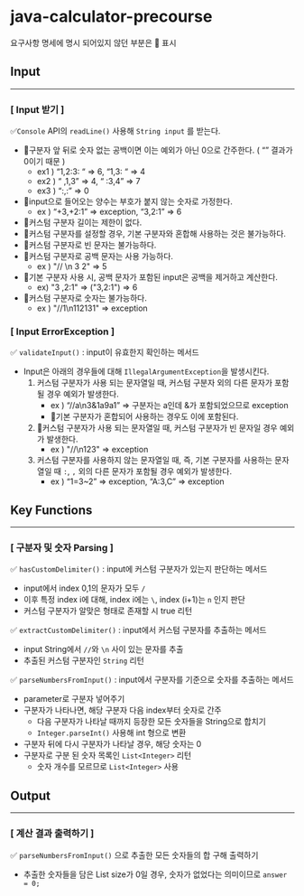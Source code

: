# java-calculator-precourse
요구사항 명세에 명시 되어있지 않던 부분은 🔺 표시

## Input

---

### [ Input 받기 ]
✅`Console` API의 `readLine()` 사용해 `String input` 를 받는다.
  - 🔺구분자 앞 뒤로 숫자 없는 공백이면 이는 예외가 아닌 0으로 간주한다. ( “” 결과가 0이기 때문 ) 
      - ex1 ) “1,2:3: “ ⇒ 6, “1,3: “ ⇒ 4
      - ex2 ) “ ,1,3” ⇒ 4, “ :3,4” ⇒ 7
      - ex3 ) “:,:” ⇒ 0
  - 🔺input으로 들어오는 양수는 부호가 붙지 않는 숫자로 가정한다.
      - ex ) “+3,+2:1” ⇒ exception, “3,2:1” ⇒ 6
  - 🔺커스텀 구분자 길이는 제한이 없다.
  - 🔺커스텀 구분자를 설정할 경우, 기본 구분자와 혼합해 사용하는 것은 불가능하다.
  - 🔺커스텀 구분자로 빈 문자는 불가능하다.
  - 🔺커스텀 구분자로 공백 문자는 사용 가능하다.
    - ex ) "// \n 3 2" ⇒ 5
  - 🔺기본 구분자 사용 시, 공백 문자가 포함된 input은 공백을 제거하고 계산한다.
      - ex) "3  ,2:1" ⇒ ("3,2:1") ⇒ 6
  - 🔺커스텀 구분자로 숫자는 불가능하다.
    - ex ) "//1\n112131" ⇒ exception

### [ Input ErrorException ]
✅ `validateInput()` : input이 유효한지 확인하는 메서드
  - Input은 아래의 경우들에 대해 `IllegalArgumentException`을 발생시킨다.
      1. 커스텀 구분자가 사용 되는 문자열일 때, 커스텀 구분자 외의 다른 문자가 포함될 경우 예외가 발생한다.
          - ex ) “//a\n3&1a9a1” ⇒ 구분자는 a인데 &가 포함되었으므로 exception
          - 🔺기본 구분자가 혼합되어 사용하는 경우도 이에 포함된다.
      2. 🔺커스텀 구분자가 사용 되는 문자열일 때, 커스텀 구분자가 빈 문자일 경우 예외가 발생한다.
         - ex ) "//\n123" ⇒ exception
      3. 커스텀 구분자를 사용하지 않는 문자열일 때, 즉, 기본 구분자를 사용하는 문자열일 때 `:`, `,` 외의 다른 문자가 포함될 경우 예외가 발생한다.
          - ex ) “1=3~2” ⇒ exception, “A:3,C” ⇒ exception

## Key Functions

---

### [ 구분자 및 숫자 Parsing ]
✅ `hasCustomDelimiter()` : input에 커스텀 구분자가 있는지 판단하는 메서드
  - input에서 index 0,1의 문자가 모두 `/`
  - 이후 특정 index i에 대해, index i에는 `\`, index (i+1)는 `n` 인지 판단
  - 커스텀 구분자가 알맞은 형태로 존재할 시 true 리턴


✅ `extractCustomDelimiter()` : input에서 커스텀 구분자를 추출하는 메서드
  - input String에서 `//`와 `\n` 사이 있는 문자를 추출
  - 추출된 커스텀 구분자인 `String` 리턴


✅ `parseNumbersFromInput()` : input에서 구분자를 기준으로 숫자를 추출하는 메서드
  - parameter로 구분자 넣어주기
  - 구분자가 나타나면, 해당 구분자 다음 index부터 숫자로 간주
      - 다음 구분자가 나타날 때까지 등장한 모든 숫자들을 String으로 합치기
      - `Integer.parseInt()` 사용해 int 형으로 변환
  - 구분자 뒤에 다시 구분자가 나타날 경우, 해당 숫자는 0
  - 구분자로 구분 된 숫자 목록인 `List<Integer>` 리턴
      - 숫자 개수를 모르므로 `List<Integer>` 사용


## Output

---

### [ 계산 결과 출력하기 ]

✅ `parseNumbersFromInput()` 으로 추출한 모든 숫자들의 합 구해 출력하기
  - 추출한 숫자들을 담은 List size가 0일 경우, 숫자가 없었다는 의미이므로 `answer = 0;`



